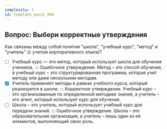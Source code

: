 ```yaml
---
complexity: 1
id: template_basic_004
---
```


## Вопрос: Выбери корректные утверждения
Как связаны между собой понятия "школа", "учебный курс", "метод" и "учитель" (с учетом корпоративного опыта)?

- [ ] Учебный курс — это метод, который использует школа для обучения учеников. ::: Ошибочное утверждение. Метод – это способ обучения, а учебный курс – это структурированная программа, которая учит методу или даже нескольким методам.
- [x] Учитель применяет методы в рамках учебного курса, который реализуется в школе. ::: Корректное утверждение. Учебный курс – это организованные по определенной методике знания, а учитель – это агент, который использует курс для обучения.
- [ ] Школа – это учитель, который использует учебный курс для передачи знаний. ::: Ошибочное утверждение. Школа – это образовательная организация, а учитель – лишь один из её элементов, выполняющий свою роль.